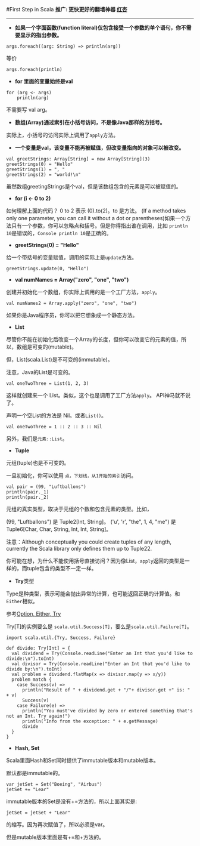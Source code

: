 #First Step in Scala
**推广: 更快更好的翻墙神器 [红杏]( http://honx.in/i/VPZdDZnKEyd7byzB)**

---

- **如果一个字面函数(function literal)仅包含接受一个参数的单个语句，你不需要显示的指出参数。**

```
args.foreach((arg: String) => println(arg))
```
等价

```
args.foreach(println)
```

- **for 里面的变量始终是val**

```
for (arg <- args)    println(arg)
```
不需要写 val arg。

- **数组(Array)通过索引在小括号访问，不是像Java那样的方括号。**

实际上，小括号的访问实际上调用了`apply`方法。


- **一个变量是val，该变量不能再被赋值，但改变量指向的对象可以被改变。**

```
val greetStrings: Array[String] = new Array[String](3)
greetStrings(0) = "Hello"greetStrings(1) = ", "greetStrings(2) = "world!\n"
```
虽然数组greetingStrings是个val，但是该数组包含的元素是可以被赋值的。

- **for (i <- 0 to 2)**

如何理解上面的代码？
0 to 2 表示 (0).to(2)。to 是方法。
(If a method takes only one parameter, you can call it without a dot or parentheses)如果一个方法只有一个参数，你可以忽略点和括号。但是你得指出谁在调用，比如 `println 10`是错误的，`Console println 10`是正确的。

- **greetStrings(0) = "Hello"**

给一个带括号的变量赋值，调用的实际上是`update`方法。

```
greetStrings.update(0, "Hello")
```

- **val numNames = Array("zero", "one", "two")**

创建并初始化一个数组，你实际上调用的是一个工厂方法，`apply`。

```
val numNames2 = Array.apply("zero", "one", "two")
```
如果你是Java程序员，你可以把它想象成一个静态方法。

- **List**

尽管你不能在初始化后改变一个Array的长度，但你可以改变它的元素的值，所以，数组是可变的(mutable)。

但，List(scala.List)是不可变的(immutable)。

注意，Java的List是可变的。

```
val oneTwoThree = List(1, 2, 3)
```
这样就创建来一个 List。类似，这个也是调用了工厂方法`apply`。
API神马就不说了。

声明一个空List的方法是 Nil。或者`List()`。

```
val oneTwoThree = 1 :: 2 :: 3 :: Nil
```
另外，我们是`元素::List`。


- **Tuple**

元组(tuple)也是不可变的。

一旦初始化，你可以使用 `点，下划线，从1开始的索引`访问。

```
val pair = (99, "Luftballons")println(pair._1)println(pair._2)
```  
元组的真实类型，取决于元组的个数和包含元素的类型。比如，

(99, "Luftballons") 是 Tuple2[Int, String]。 ('u', 'r', "the", 1, 4, "me") 是 Tuple6[Char, Char, String, Int, Int, String]。

注意：Although conceptually you could create tuples of any length, currently the Scala library only defines them up to Tuple22.

你可能在想，为什么不能使用括号直接访问？因为像List，`apply`返回的类型是一样的，而tuple包含的类型不一定一样。

- **Try**类型

Type是种类型，表示可能会抛出异常的计算，也可能返回正确的计算值。和`Either`相似。


参考[Option, Either, Try](http://my.oschina.net/yangbajing/blog/108652)

Try[T]的实例要么是 `scala.util.Success[T]`，要么是`scala.util.Failure[T]`。

```
import scala.util.{Try, Success, Failure}

def divide: Try[Int] = {
  val dividend = Try(Console.readLine("Enter an Int that you'd like to divide:\n").toInt)
  val divisor = Try(Console.readLine("Enter an Int that you'd like to divide by:\n").toInt)
  val problem = dividend.flatMap(x => divisor.map(y => x/y))
  problem match {
    case Success(v) =>
      println("Result of " + dividend.get + "/"+ divisor.get +" is: " + v)
      Success(v)
    case Failure(e) =>
      println("You must've divided by zero or entered something that's not an Int. Try again!")
      println("Info from the exception: " + e.getMessage)
      divide
  }
}
```

- **Hash, Set**

Scala里面Hash和Set同时提供了immutable版本和mutable版本。

默认都是immutable的。

```
var jetSet = Set("Boeing", "Airbus")
jetSet += "Lear"
```

immutable版本的Set是没有+=方法的，所以上面其实是:

```
jetSet = jetSet + "Lear"
```
的缩写。因为再次赋值了，所以必须是var。

但是mutable版本里面是有+=和+方法的。